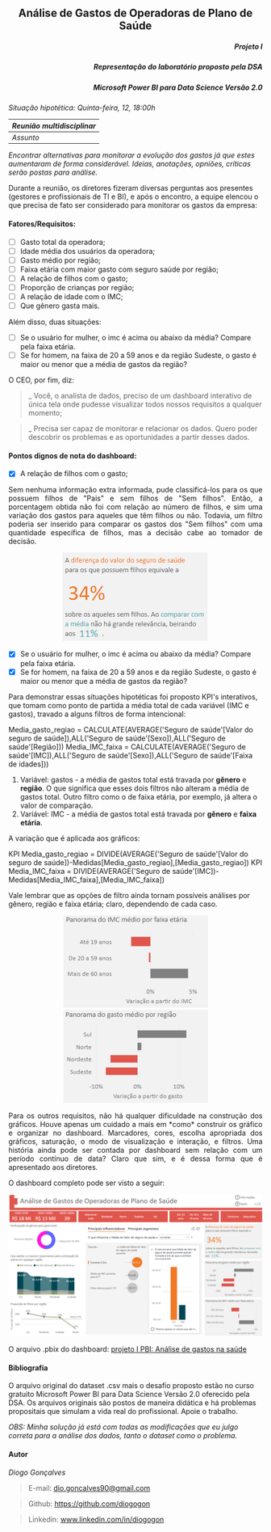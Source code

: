<h2 align="center"> Análise de Gastos de Operadoras de Plano de Saúde </h2>
<h5 align="right"> Projeto I </h5>
<h5 align="right"> Representação do laboratório proposto pela DSA </h5>
<h5 align="right"> Microsoft Power BI para Data Science Versão 2.0 </h5>

*Situação hipotética: Quinta-feira, 12, 18:00h*

*Reunião multidisciplinar*|
------------------------- | 
*Assunto*                 |
*Encontrar alternativas para monitorar a evolução dos gastos já que estes aumentaram de forma considerável. Ideias, anotações, opniões, críticas serão postas para análise.*

Durante a reunião, os diretores fizeram diversas perguntas aos presentes (gestores e profissionais de TI e BI), e após o encontro, a equipe elencou o que precisa de fato ser considerado para monitorar os gastos da empresa:

#### Fatores/Requisitos:
- [ ] Gasto total da operadora;
- [ ] Idade média dos usuários da operadora;
- [ ] Gasto médio por região;
- [ ] Faixa etária com maior gasto com seguro saúde por região;
- [ ] A relação de filhos com o gasto;
- [ ] Proporção de crianças por região;
- [ ] A relação de idade com o IMC;
- [ ] Que gênero gasta mais.

Além disso, duas situações:
- [ ] Se o usuário for mulher, o imc é acima ou abaixo da média? Compare pela faixa etária.
- [ ] Se for homem, na faixa de 20 a 59 anos e da região Sudeste, o gasto é maior ou menor que a média de gastos da região?

O CEO, por fim, diz:
> _ Você, o analista de dados, preciso de um dashboard interativo de única tela onde pudesse visualizar todos nossos requisitos a qualquer momento;

> _ Precisa ser capaz de monitorar e relacionar os dados. Quero poder descobrir os problemas e as oportunidades a partir desses dados.

#### Pontos dignos de nota do dashboard:

- [X] A relação de filhos com o gasto;

<p align="justify"> Sem nenhuma informação extra informada, pude classificá-los para os que possuem filhos de "Pais" e sem filhos de "Sem filhos". Então, a porcentagem obtida não foi com relação ao número de filhos, e sim uma variação dos gastos para aqueles que têm filhos ou não. Todavia, um filtro poderia ser inserido para comparar os gastos dos "Sem filhos" com uma quantidade específica de filhos, mas a decisão cabe ao tomador de decisão. </p>

<p align="center"> <img src="https://github.com/diogogon/projeto-1/blob/main/Text.png">

- [X] Se o usuário for mulher, o imc é acima ou abaixo da média? Compare pela faixa etária.
- [X] Se for homem, na faixa de 20 a 59 anos e da região Sudeste, o gasto é maior ou menor que a média de gastos da região?

Para demonstrar essas situações hipotéticas foi proposto KPI's interativos, que tomam como ponto de partida a média total de cada variável (IMC e gastos), travado a alguns filtros de forma intencional:

Media_gasto_regiao = CALCULATE(AVERAGE('Seguro de saúde'[Valor do seguro de saúde]),ALL('Seguro de saúde'[Sexo]),ALL('Seguro de saúde'[Região]))
Media_IMC_faixa = CALCULATE(AVERAGE('Seguro de saúde'[IMC]),ALL('Seguro de saúde'[Sexo]),ALL('Seguro de saúde'[Faixa de idades]))

1. Variável: gastos - a média de gastos total está travada por **gênero** e **região**. O que significa que esses dois filtros não alteram a média de gastos total. Outro filtro como o de faixa etária, por exemplo, já altera o valor de comparação.
2. Variável: IMC - a média de gastos total está travada por **gênero** e **faixa etária**.

A variação que é aplicada aos gráficos:

KPI Media_gasto_regiao = DIVIDE(AVERAGE('Seguro de saúde'[Valor do seguro de saúde])-Medidas[Media_gasto_regiao],[Media_gasto_regiao])
KPI Media_IMC_faixa = DIVIDE(AVERAGE('Seguro de saúde'[IMC])-Medidas[Media_IMC_faixa],[Media_IMC_faixa])

Vale lembrar que as opções de filtro ainda tornam possíveis análises por gênero, região e faixa etária; claro, dependendo de cada caso.

<p align="center"> <img src="https://github.com/diogogon/projeto-1/blob/main/KPI_IMC.png"> <img src="https://github.com/diogogon/projeto-1/blob/main/KPI_Gasto.png">

<p align="justify"> Para os outros requisitos, não há qualquer dificuldade na construção dos gráficos. Houve apenas um cuidado a mais em *como* construir os gráfico e organizar no dashboard. Marcadores, cores, escolha apropriada dos gráficos, saturação, o modo de visualização e interação, e filtros. Uma história ainda pode ser contada por dashboard sem relação com um período contínuo de data? Claro que sim, e é dessa forma que é apresentado aos diretores. </p>

O dashboard completo pode ser visto a seguir:

<p align="center"> <img src="https://github.com/diogogon/projeto-1/blob/main/Visual_geral.png">

O arquivo .pbix do dashboard:
[projeto I PBI: Análise de gastos na saúde](https://github.com/diogogon/projeto-1/blob/main/projeto-1.pbix)

#### Bibliografia
O arquivo original do dataset .csv mais o desafio proposto estão no curso gratuito Microsoft Power BI para Data Science Versão 2.0 oferecido pela DSA. Os arquivos originais são postos de maneira didática e há problemas propositais que simulam a vida real do profissional. Apoie o trabalho.

*OBS: Minha solução já está com todas as modificações que eu julgo correta para a análise dos dados, tanto o dataset como o problema.*

#### Autor
*Diogo Gonçalves*
> E-mail: dio.goncalves90@gmail.com

> Github: https://github.com/diogogon

> Linkedin: www.linkedin.com/in/diogogon
